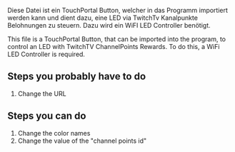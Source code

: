 Diese Datei ist ein TouchPortal Button, welcher in das Programm importiert werden kann und dient dazu, eine LED via TwitchTv Kanalpunkte Belohnungen zu steuern. Dazu wird ein WiFI LED Controller benötigt.

This file is a TouchPortal Button, that can be imported into the program, to control an LED with TwitchTV ChannelPoints Rewards. To do this, a WiFi LED Controller is required.


## Steps you probably have to do
1) Change the URL

## Steps you can do
1) Change the color names
2) Change the value of the "channel points id"
